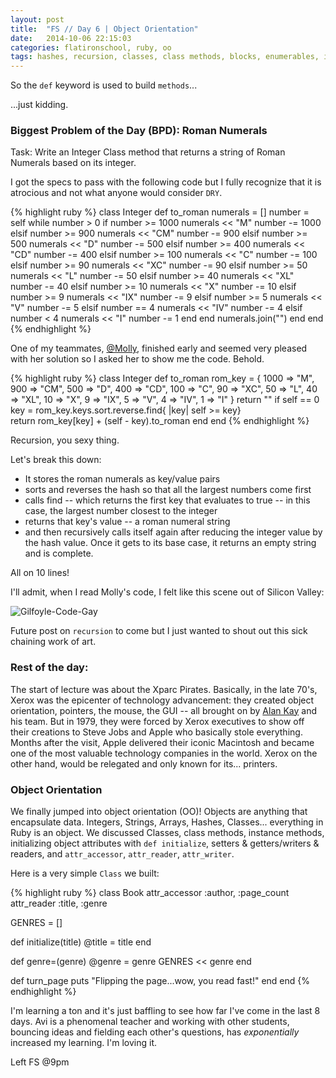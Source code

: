 ```yaml
---
layout: post
title:  "FS // Day 6 | Object Orientation"
date:   2014-10-06 22:15:03
categories: flatironschool, ruby, oo
tags: hashes, recursion, classes, class methods, blocks, enumerables, iteration, sorting, data structures, object-orientation, oo, xerox, apple, xparc pirates, alan kay
---
```


So the `def` keyword is used to build `methods`...

...just kidding.

### Biggest Problem of the Day (BPD): Roman Numerals 

Task: Write an Integer Class method that returns a string of Roman Numerals based on its integer.

I got the specs to pass with the following code but I fully recognize that it is atrocious and not what anyone would consider `DRY`.

{% highlight ruby %}
class Integer
  def to_roman
    numerals = []
    number = self
    while number > 0
      if number >= 1000
        numerals << "M"
        number -= 1000
      elsif number >= 900
        numerals << "CM"
        number -= 900
      elsif number >= 500
        numerals << "D"
        number -= 500
      elsif number >= 400
        numerals << "CD"
        number -= 400
      elsif number >= 100
        numerals << "C"
        number -= 100
      elsif number >= 90
        numerals << "XC"
        number -= 90
      elsif number >= 50 
        numerals << "L"
        number -= 50
      elsif number >= 40
        numerals << "XL"
        number -= 40
      elsif number >= 10
        numerals << "X"
        number -= 10
      elsif number >= 9
        numerals << "IX"
        number -= 9
      elsif number >= 5
        numerals << "V"
        number -= 5
      elsif number == 4
        numerals << "IV"
        number -= 4
      elsif number < 4
        numerals << "I"
        number -= 1 
      end
    end
    numerals.join("")
  end
end
{% endhighlight %}

One of my teammates, [@Molly](https://github.com/molgin), finished early and seemed very pleased with her solution so I asked her to show me the code. Behold.

{% highlight ruby %}
class Integer
  def to_roman
    rom_key = { 1000 => "M", 900 => "CM", 500 => "D", 400 => "CD", 100 => "C", 90 => "XC",
      50 => "L", 40 => "XL", 10 => "X", 9 => "IX", 5 => "V", 4 => "IV", 1 => "I"
    }
    return "" if self == 0
    key = rom_key.keys.sort.reverse.find{ |key| self >= key}        
    return rom_key[key] + (self - key).to_roman
  end
end
{% endhighlight %}

Recursion, you sexy thing.

Let's break this down:

* It stores the roman numerals as key/value pairs
* sorts and reverses the hash so that all the largest numbers come first
* calls find -- which returns the first key that evaluates to true -- in this case, the largest number closest to the integer
* returns that key's value -- a roman numeral string
* and then recursively calls itself again after reducing the integer value by the hash value. Once it gets to its base case, it returns an empty string and is complete. 

All on 10 lines!

I'll admit, when I read Molly's code, I felt like this scene out of Silicon Valley:

<img src="http://38.media.tumblr.com/125a0617d8986ad521772f0f42aa56db/tumblr_n68390DBXL1t9w6i8o1_500.gif" alt="Gilfoyle-Code-Gay">

Future post on `recursion` to come but I just wanted to shout out this sick chaining work of art.

### Rest of the day:
The start of lecture was about the Xparc Pirates. Basically, in the late 70's, Xerox was the epicenter of technology advancement: they created object orientation, pointers, the mouse, the GUI -- all brought on by [Alan Kay](http://en.wikipedia.org/wiki/Alan_Kay) and his team. But in 1979, they were forced by Xerox executives to show off their creations to Steve Jobs and Apple who basically stole everything. Months after the visit, Apple delivered their iconic Macintosh and became one of the most valuable technology companies in the world. Xerox on the other hand, would be relegated and only known for its... printers.

### Object Orientation
We finally jumped into object orientation (OO)! Objects are anything that encapsulate data. Integers, Strings, Arrays, Hashes, Classes... everything in Ruby is an object. We discussed Classes, class methods, instance methods, initializing object attributes with `def initialize`, setters & getters/writers & readers, and `attr_accessor`, `attr_reader`, `attr_writer`. 

Here is a very simple `Class` we built:

{% highlight ruby %}
class Book
  attr_accessor :author, :page_count
  attr_reader :title, :genre

  GENRES = []

  def initialize(title)
    @title = title
  end

  def genre=(genre)
    @genre = genre
    GENRES << genre
  end

  def turn_page
    puts "Flipping the page...wow, you read fast!"
  end
end
{% endhighlight %}

I'm learning a ton and it's just baffling to see how far I've come in the last 8 days. Avi is a phenomenal teacher and working with other students, bouncing ideas and fielding each other's questions, has *exponentially* increased my learning. I'm loving it.

Left FS @9pm

